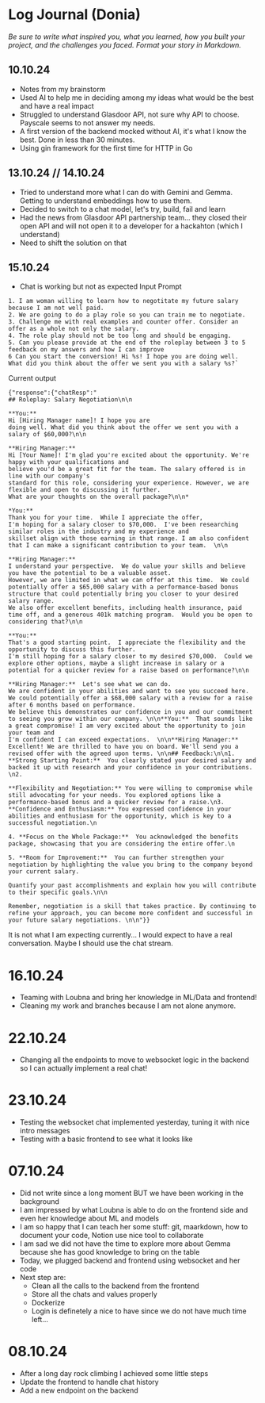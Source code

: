 # Log Journal (Donia)

_Be sure to write what inspired you, what you learned, how you built your project, and the challenges you faced. 
Format your story in Markdown._

## 10.10.24

- Notes from my brainstorm
- Used AI to help me in deciding among my ideas what would be the best and have a real impact
- Struggled to understand Glasdoor API, not sure why API to choose. Payscale seems to not answer my needs.
- A first version of the backend mocked without AI, it's what I know the best. Done in less than 30 minutes.
- Using gin framework for the first time for HTTP in Go

## 13.10.24 // 14.10.24

- Tried to understand more what I can do with Gemini and Gemma. Getting to understand embeddings how to use them.
- Decided to switch to a chat model, let's try, build, fail and learn
- Had the news from Glasdoor API partnership team... they closed their open API and will not open it to a developer for a hackahton (which I understand)
- Need to shift the solution on that

## 15.10.24

- Chat is working but not as expected
Input Prompt
```shell
1. I am woman willing to learn how to negotitate my future salary because I am not well paid.
2. We are going to do a play role so you can train me to negotiate.
3. Challenge me with real examples and counter offer. Consider an offer as a whole not only the salary.
4. The role play should not be too long and should be engaging.
5. Can you please provide at the end of the roleplay between 3 to 5 feedback on my answers and how I can improve
6 Can you start the conversion! Hi %s! I hope you are doing well.
What did you think about the offer we sent you with a salary %s?`
```

Current output 
```
{"response":{"chatResp":"
## Roleplay: Salary Negotiation\n\n

**You:** 
Hi [Hiring Manager name]! I hope you are 
doing well. What did you think about the offer we sent you with a salary of $60,000?\n\n

**Hiring Manager:**  
Hi [Your Name]! I'm glad you're excited about the opportunity. We're happy with your qualifications and 
believe you'd be a great fit for the team. The salary offered is in line with our company's 
standard for this role, considering your experience. However, we are flexible and open to discussing it further. 
What are your thoughts on the overall package?\n\n*

*You:**  
Thank you for your time.  While I appreciate the offer, 
I'm hoping for a salary closer to $70,000.  I've been researching similar roles in the industry and my experience and 
skillset align with those earning in that range. I am also confident that I can make a significant contribution to your team.  \n\n

**Hiring Manager:**  
I understand your perspective.  We do value your skills and believe you have the potential to be a valuable asset.  
However, we are limited in what we can offer at this time.  We could potentially offer a $65,000 salary with a performance-based bonus structure that could potentially bring you closer to your desired salary range.  
We also offer excellent benefits, including health insurance, paid time off, and a generous 401k matching program.  Would you be open to considering that?\n\n

**You:**  
That's a good starting point.  I appreciate the flexibility and the opportunity to discuss this further. 
I'm still hoping for a salary closer to my desired $70,000.  Could we explore other options, maybe a slight increase in salary or a potential for a quicker review for a raise based on performance?\n\n

**Hiring Manager:**  Let's see what we can do.  
We are confident in your abilities and want to see you succeed here.  We could potentially offer a $68,000 salary with a review for a raise after 6 months based on performance.  
We believe this demonstrates our confidence in you and our commitment to seeing you grow within our company. \n\n**You:**  That sounds like a great compromise! I am very excited about the opportunity to join your team and 
I'm confident I can exceed expectations.  \n\n**Hiring Manager:**  Excellent! We are thrilled to have you on board. We'll send you a revised offer with the agreed upon terms. \n\n## Feedback:\n\n1. **Strong Starting Point:**  You clearly stated your desired salary and backed it up with research and your confidence in your contributions. \n2. 

**Flexibility and Negotiation:** You were willing to compromise while still advocating for your needs. You explored options like a performance-based bonus and a quicker review for a raise.\n3. 
**Confidence and Enthusiasm:** You expressed confidence in your abilities and enthusiasm for the opportunity, which is key to a successful negotiation.\n

4. **Focus on the Whole Package:**  You acknowledged the benefits package, showcasing that you are considering the entire offer.\n

5. **Room for Improvement:**  You can further strengthen your negotiation by highlighting the value you bring to the company beyond your current salary. 

Quantify your past accomplishments and explain how you will contribute to their specific goals.\n\n

Remember, negotiation is a skill that takes practice. By continuing to refine your approach, you can become more confident and successful in your future salary negotiations. \n\n"}}
```

It is not what I am expecting currently... I would expect to have a real conversation. 
Maybe I should use the chat stream.


# 16.10.24

- Teaming with Loubna and bring her knowledge in ML/Data and frontend! 
- Cleaning my work and branches because I am not alone anymore.


# 22.10.24

- Changing all the endpoints to move to websocket logic in the backend so I can actually implement a real chat!

# 23.10.24

- Testing the websocket chat implemented yesterday, tuning it with nice intro messages
- Testing with a basic frontend to see what it looks like

# 07.10.24

- Did not write since a long moment BUT we have been working in the background
- I am impressed by what Loubna is able to do on the frontend side and even her knowledge about ML and models
- I am so happy that I can teach her some stuff: git, maarkdown, how to document your code, 
Notion use nice tool to collaborate
- I am sad we did not have the time to explore more about Gemma because she has good knowledge to bring on the table
- Today, we plugged backend and frontend using websocket and her code
- Next step are:
  - Clean all the calls to the backend from the frontend
  - Store all the chats and values properly
  - Dockerize
  - Login is definetely a nice to have since we do not have much time left...

# 08.10.24

- After a long day rock climbing I achieved some little steps
- Update the frontend to handle chat history
- Add a new endpoint on the backend 